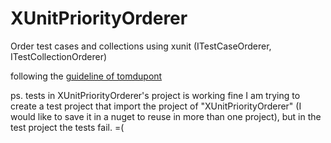 # XUnitPriorityOrderer
Order test cases and collections using xunit (ITestCaseOrderer, ITestCollectionOrderer)

following the [guideline of tomdupont](http://www.tomdupont.net/2016/04/how-to-order-xunit-tests-and-collections.html)


ps. tests in XUnitPriorityOrderer's project is working fine
I am trying to create a test project that import the project of "XUnitPriorityOrderer" (I would like to save it in a nuget to reuse in more than one project), but in the test project the tests fail. =(
